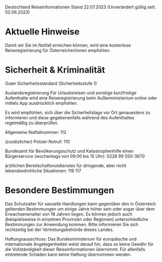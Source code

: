 Deutschland Reiseinformationen
Stand 22.07.2023
(Unverändert gültig seit: 02.06.2023) 


Aktuelle Hinweise
===

Damit wir Sie im Notfall erreichen können, wird eine kostenlose Reiseregistrierung für Österreicher/innen empfohlen.

Sicherheit & Kriminalität
===

Guter Sicherheitsstandard (Sicherheitsstufe 1)

Auslandsregistrierung
Für Urlaubsreisen und sonstige kurzfristige Aufenthalte wird eine Reiseregistrierung beim Außenministerium online oder mittels App ausdrücklich empfohlen.

Es wird empfohlen, sich über die Sicherheitslage vor Ort genauestens zu informieren und diese gegebenenfalls während des Aufenthaltes regelmäßig zu überprüfen.

Allgemeine Notfallnummer: 112

(zusätzlicher) Polizei-Notruf: 110

Bundesamt für Bevölkerungsschutz und Katastrophenhilfe einen Bürgerservice (wochentags von 09:00 bis 15 Uhr): 0228 99 550-3670

ärztlichen Bereitschaftsnotdienstes für dringende, aber nicht lebensbedrohliche Situationen: 116 117


Besondere Bestimmungen
===

Das Schutzalter für sexuelle Handlungen kann gegenüber den in Österreich geltenden Bestimmungen um einige Jahre höher sein oder sogar über dem Erwachsenenalter von 18 Jahren liegen. Es können jedoch auch (beispielsweise in einzelnen Provinzen oder Regionen) unterschiedliche Bestimmungen zur Anwendung kommen. Bitte informieren Sie sich rechtzeitig bei der Vertretungsbehörde dieses Landes.

Haftungsausschluss: Das Bundesministerium für europäische und internationale Angelegenheiten weist darauf hin, dass es keine Gewähr für die Vollständigkeit dieser Reiseinformationen übernimmt. Für allenfalls eintretende Schäden kann keine Haftung übernommen werden.